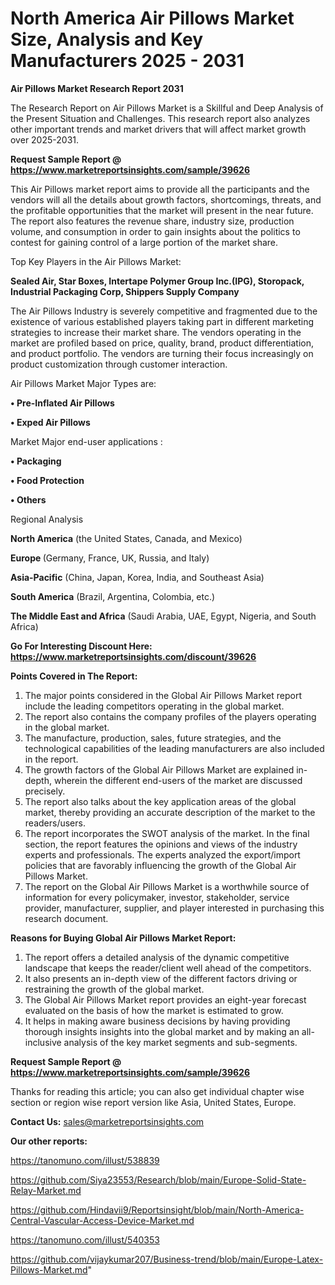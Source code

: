 # North America Air Pillows Market Size, Analysis and Key Manufacturers 2025 - 2031

<strong>Air Pillows Market Research Report 2031</strong>

The Research Report on Air Pillows Market is a Skillful and Deep Analysis of the Present Situation and Challenges. This research report also analyzes other important trends and market drivers that will affect market growth over 2025-2031.

<strong>Request Sample Report @ <a href=https://www.marketreportsinsights.com/sample/39626>https://www.marketreportsinsights.com/sample/39626</a></strong>

This Air Pillows market report aims to provide all the participants and the vendors will all the details about growth factors, shortcomings, threats, and the profitable opportunities that the market will present in the near future. The report also features the revenue share, industry size, production volume, and consumption in order to gain insights about the politics to contest for gaining control of a large portion of the market share.

Top Key Players in the Air Pillows Market:

<strong>Sealed Air, Star Boxes, Intertape Polymer Group Inc.(IPG), Storopack, Industrial Packaging Corp, Shippers Supply Company</strong>

The Air Pillows Industry is severely competitive and fragmented due to the existence of various established players taking part in different marketing strategies to increase their market share. The vendors operating in the market are profiled based on price, quality, brand, product differentiation, and product portfolio. The vendors are turning their focus increasingly on product customization through customer interaction.

Air Pillows Market Major Types are:

<strong>•  Pre-Inflated Air Pillows

•  Exped Air Pillows</strong>

Market Major end-user applications :

<strong>•  Packaging

•  Food Protection

•  Others</strong>

Regional Analysis

</u><strong><b>North America</b></strong> (the United States, Canada, and Mexico)

<strong><b>Europe </b></strong>(Germany, France, UK, Russia, and Italy)

<strong><b>Asia-Pacific</b></strong> (China, Japan, Korea, India, and Southeast Asia)

<strong><b>South America</b></strong> (Brazil, Argentina, Colombia, etc.)

<strong><b>The Middle East and Africa</b></strong> (Saudi Arabia, UAE, Egypt, Nigeria, and South Africa)

<strong>Go For Interesting Discount Here: <a href=https://www.marketreportsinsights.com/discount/39626>https://www.marketreportsinsights.com/discount/39626</a></strong>

<strong>Points Covered in The Report:</strong>
<ol>
  <li>The major points considered in the Global Air Pillows Market report include the leading competitors operating in the global market.</li>
  <li>The report also contains the company profiles of the players operating in the global market.</li>
  <li>The manufacture, production, sales, future strategies, and the technological capabilities of the leading manufacturers are also included in the report.</li>
  <li>The growth factors of the Global Air Pillows Market are explained in-depth, wherein the different end-users of the market are discussed precisely.</li>
  <li>The report also talks about the key application areas of the global market, thereby providing an accurate description of the market to the readers/users.</li>
  <li>The report incorporates the SWOT analysis of the market. In the final section, the report features the opinions and views of the industry experts and professionals. The experts analyzed the export/import policies that are favorably influencing the growth of the Global Air Pillows Market.</li>
  <li>The report on the Global Air Pillows Market is a worthwhile source of information for every policymaker, investor, stakeholder, service provider, manufacturer, supplier, and player interested in purchasing this research document.</li>
</ol>
<strong>Reasons for Buying Global Air Pillows Market Report:</strong>

<ol>
  <li>The report offers a detailed analysis of the dynamic competitive landscape that keeps the reader/client well ahead of the competitors.</li>
  <li>It also presents an in-depth view of the different factors driving or restraining the growth of the global market.</li>
  <li>The Global Air Pillows Market report provides an eight-year forecast evaluated on the basis of how the market is estimated to grow.</li>
  <li>It helps in making aware business decisions by having providing thorough insights insights into the global market and by making an all-inclusive analysis of the key market segments and sub-segments.</li>
</ol>
<strong>Request Sample Report @ <a href=https://www.marketreportsinsights.com/sample/39626>https://www.marketreportsinsights.com/sample/39626</a></strong>


Thanks for reading this article; you can also get individual chapter wise section or region wise report version like Asia, United States, Europe.

<strong>Contact Us:</strong>
sales@marketreportsinsights.com

<strong>Our other reports:</strong>

<a href=https://tanomuno.com/illust/538839>https://tanomuno.com/illust/538839</a>

<a href=https://github.com/Siya23553/Research/blob/main/Europe-Solid-State-Relay-Market.md>https://github.com/Siya23553/Research/blob/main/Europe-Solid-State-Relay-Market.md</a>

<a href=https://github.com/Hindavii9/Reportsinsight/blob/main/North-America-Central-Vascular-Access-Device-Market.md>https://github.com/Hindavii9/Reportsinsight/blob/main/North-America-Central-Vascular-Access-Device-Market.md</a>

<a href=https://tanomuno.com/illust/540353>https://tanomuno.com/illust/540353</a>

<a href=https://github.com/vijaykumar207/Business-trend/blob/main/Europe-Latex-Pillows-Market.md>https://github.com/vijaykumar207/Business-trend/blob/main/Europe-Latex-Pillows-Market.md</a>"
